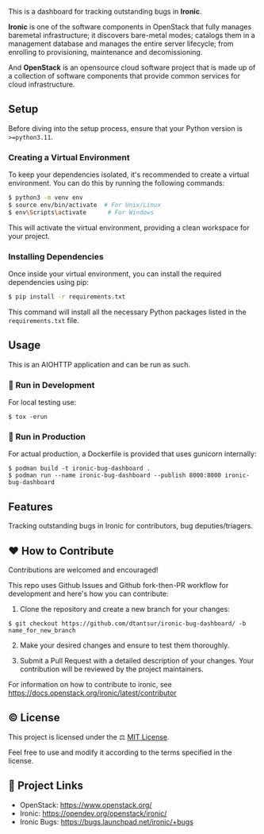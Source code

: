 This is a dashboard for tracking outstanding bugs in **Ironic**.

**Ironic** is one of the software components in OpenStack that fully manages baremetal infrastructure; it discovers bare-metal modes; catalogs them in a management database and manages the entire server lifecycle; from enrolling to provisioning, maintenance and decomissioning.

And **OpenStack** is an opensource cloud software project that is made up of a collection of software components that provide common services for cloud infrastructure.

## Setup
Before diving into the setup process, ensure that your Python version is `>=python3.11`.

### Creating a Virtual Environment
To keep your dependencies isolated, it's recommended to create a virtual environment. You can do this by running the following commands:

```bash
$ python3 -m venv env
$ source env/bin/activate  # For Unix/Linux
$ env\Scripts\activate      # For Windows
```

This will activate the virtual environment, providing a clean workspace for your project.

### Installing Dependencies
Once inside your virtual environment, you can install the required dependencies using pip:

```bash
$ pip install -r requirements.txt
```

This command will install all the necessary Python packages listed in the `requirements.txt` file.

## Usage
This is an AIOHTTP application and can be run as such.


### 🧪 Run in Development
For local testing use:

```
$ tox -erun
```

### 🚀 Run in Production
For actual production, a Dockerfile is provided that uses gunicorn internally:

```
$ podman build -t ironic-bug-dashboard .
$ podman run --name ironic-bug-dashboard --publish 8000:8000 ironic-bug-dashboard
```

## Features
Tracking outstanding bugs in Ironic for contributors, bug deputies/triagers.

## ❤️ How to Contribute
Contributions are welcomed and encouraged! 

This repo uses Github Issues and Github fork-then-PR workflow for development and here's how you can contribute:

1. Clone the repository and create a new branch for your changes:

```
$ git checkout https://github.com/dtantsur/ironic-bug-dashboard/ -b name_for_new_branch
```

2. Make your desired changes and ensure to test them thoroughly.

3. Submit a Pull Request with a detailed description of your changes. Your contribution will be reviewed by the project maintainers.

For information on how to contribute to ironic, see https://docs.openstack.org/ironic/latest/contributor

## ©️ License
This project is licensed under the ⚖️ [MIT License](https://github.com/dtantsur/ironic-bug-dashboard/?tab=MIT-1-ov-file).

Feel free to use and modify it according to the terms specified in the license.

## 🔗 Project Links
- OpenStack: https://www.openstack.org/
- Ironic: https://opendev.org/openstack/ironic/
- Ironic Bugs: https://bugs.launchpad.net/ironic/+bugs
